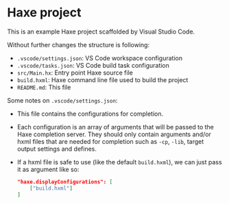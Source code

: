# Haxe project

This is an example Haxe project scaffolded by Visual Studio Code.

Without further changes the structure is following:

 * `.vscode/settings.json`: VS Code workspace configuration
 * `.vscode/tasks.json`: VS Code build task configuration
 * `src/Main.hx`: Entry point Haxe source file
 * `build.hxml`: Haxe command line file used to build the project
 * `README.md`: This file

Some notes on `.vscode/settings.json`:

  - This file contains the configurations for completion.

  - Each configuration is an array of arguments that will be passed to the Haxe completion server. They should only contain arguments and/or hxml files that are needed for completion such as `-cp`, `-lib`, target output settings and defines.

  - If a hxml file is safe to use (like the default `build.hxml`), we can just pass it as argument like so:

    ```json
    "haxe.displayConfigurations": [
        ["build.hxml"]
    ]
    ```